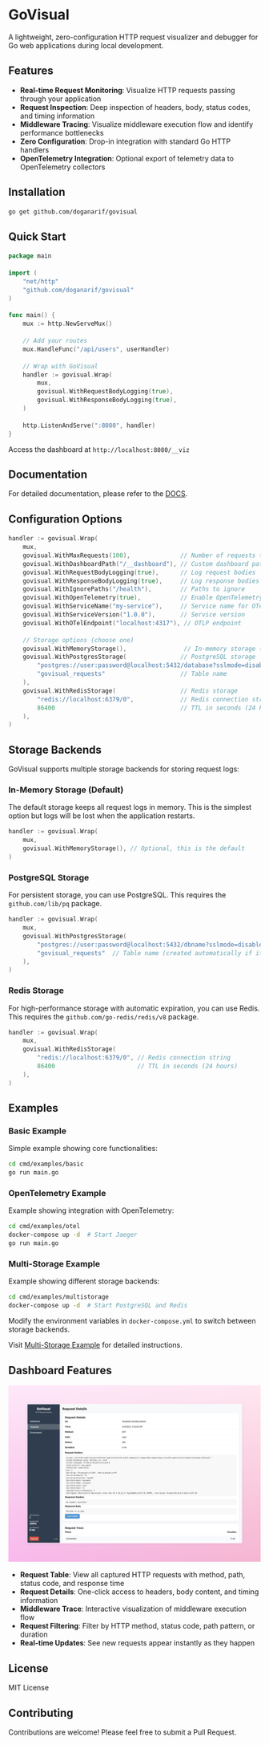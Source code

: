 # GoVisual

A lightweight, zero-configuration HTTP request visualizer and debugger for Go web applications during local development.


## Features

- **Real-time Request Monitoring**: Visualize HTTP requests passing through your application
- **Request Inspection**: Deep inspection of headers, body, status codes, and timing information
- **Middleware Tracing**: Visualize middleware execution flow and identify performance bottlenecks
- **Zero Configuration**: Drop-in integration with standard Go HTTP handlers
- **OpenTelemetry Integration**: Optional export of telemetry data to OpenTelemetry collectors

## Installation

```bash
go get github.com/doganarif/govisual
```

## Quick Start

```go
package main

import (
    "net/http"
    "github.com/doganarif/govisual"
)

func main() {
    mux := http.NewServeMux()

    // Add your routes
    mux.HandleFunc("/api/users", userHandler)

    // Wrap with GoVisual
    handler := govisual.Wrap(
        mux,
        govisual.WithRequestBodyLogging(true),
        govisual.WithResponseBodyLogging(true),
    )

    http.ListenAndServe(":8080", handler)
}
```

Access the dashboard at `http://localhost:8080/__viz`

## Documentation

For detailed documentation, please refer to the [DOCS](docs/README.md).

## Configuration Options

```go
handler := govisual.Wrap(
    mux,
    govisual.WithMaxRequests(100),              // Number of requests to store
    govisual.WithDashboardPath("/__dashboard"), // Custom dashboard path
    govisual.WithRequestBodyLogging(true),      // Log request bodies
    govisual.WithResponseBodyLogging(true),     // Log response bodies
    govisual.WithIgnorePaths("/health"),        // Paths to ignore
    govisual.WithOpenTelemetry(true),           // Enable OpenTelemetry
    govisual.WithServiceName("my-service"),     // Service name for OTel
    govisual.WithServiceVersion("1.0.0"),       // Service version
    govisual.WithOTelEndpoint("localhost:4317"), // OTLP endpoint

    // Storage options (choose one)
    govisual.WithMemoryStorage(),                // In-memory storage (default)
    govisual.WithPostgresStorage(               // PostgreSQL storage
        "postgres://user:password@localhost:5432/database?sslmode=disable",
        "govisual_requests"                     // Table name
    ),
    govisual.WithRedisStorage(                  // Redis storage
        "redis://localhost:6379/0",             // Redis connection string
        86400                                   // TTL in seconds (24 hours)
    ),
)
```

## Storage Backends

GoVisual supports multiple storage backends for storing request logs:

### In-Memory Storage (Default)

The default storage keeps all request logs in memory. This is the simplest option but logs will be lost when the application restarts.

```go
handler := govisual.Wrap(
    mux,
    govisual.WithMemoryStorage(), // Optional, this is the default
)
```

### PostgreSQL Storage

For persistent storage, you can use PostgreSQL. This requires the `github.com/lib/pq` package.

```go
handler := govisual.Wrap(
    mux,
    govisual.WithPostgresStorage(
        "postgres://user:password@localhost:5432/dbname?sslmode=disable", // Connection string
        "govisual_requests"  // Table name (created automatically if it doesn't exist)
    ),
)
```

### Redis Storage

For high-performance storage with automatic expiration, you can use Redis. This requires the `github.com/go-redis/redis/v8` package.

```go
handler := govisual.Wrap(
    mux,
    govisual.WithRedisStorage(
        "redis://localhost:6379/0", // Redis connection string
        86400                       // TTL in seconds (24 hours)
    ),
)
```

## Examples

### Basic Example

Simple example showing core functionalities:

```bash
cd cmd/examples/basic
go run main.go
```

### OpenTelemetry Example

Example showing integration with OpenTelemetry:

```bash
cd cmd/examples/otel
docker-compose up -d  # Start Jaeger
go run main.go
```

### Multi-Storage Example

Example showing different storage backends:

```bash
cd cmd/examples/multistorage
docker-compose up -d  # Start PostgreSQL and Redis
```

Modify the environment variables in `docker-compose.yml` to switch between storage backends.

Visit [Multi-Storage Example](cmd/examples/multistorage/README.md) for detailed instructions.

## Dashboard Features

![GoVisual Dashboard](docs/dashboard.png)

- **Request Table**: View all captured HTTP requests with method, path, status code, and response time
- **Request Details**: One-click access to headers, body content, and timing information
- **Middleware Trace**: Interactive visualization of middleware execution flow
- **Request Filtering**: Filter by HTTP method, status code, path pattern, or duration
- **Real-time Updates**: See new requests appear instantly as they happen

## License

MIT License

## Contributing

Contributions are welcome! Please feel free to submit a Pull Request.
